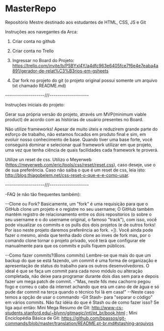 # MasterRepo
Repositório Mestre destinado aos estudantes de HTML, CSS, JS e Git



Instruções aos navegantes da Arca:

1. Criar conta no github

2. Criar conta no Trello

3. Ingressar no Board do Projeto: https://trello.com/invite/b/P5BYxl4Y/a4dfc963e6405fce7f6e4e7eaba4a891/gerador-de-relat%C3%B3rios-em-gsheets

4. Dar fork no projeto do git (o projeto original possui somente um arquivo txt chamado README.md)


--------------------///--------------------



Instruções iniciais do projeto:

Gerar sua própria versão do projeto, através um MVP(minimum viable product) de acordo com as histórias de usuário presentes no Board.

Não utilize frameworks! Apesar de muito úteis e reduzirem grande parte do esforço de trabalho, não estamos focados em produto final e sim, em evoluir nosso conhecimento de base. Quando tiver uma base forte, você conseguirá dominar e selecionar qual framework utilizar em que projeto, uma vez que tenha ciência de quais facilidades cada framework te proverá.

Utilize un reset de css. Utilizo o Meyerweb (https://meyerweb.com/eric/tools/css/reset/reset.css), caso deseje, use o de sua preferência.
Caso não saiba o que é um reset de css, leia isto: http://blog.thiagobelem.net/css-reset-o-que-e-e-como-usar.


--------------------///--------------------


-FAQ (e não tão frequentes também):

--Clone ou Fork?
Basicamente, um "fork" é uma requisição para que o GitHub clone um projeto e o registre no seu username; O GitHub também mantém registro de relacionamento entre os dois repositorios (o sobre o seu username e o do username original, o famoso "track"), com isso, você pode visualizar os commits e os pulls dos dois projetos (e de outros forks! Por isso neste projeto daremos preferência ao fork. =]).
Você ainda pode fazer o mesmo, ainda que tenha dado clone ao inves de fork mas, por o comando clone tornar o projeto privado, você terá que configurar ele manualmente para que os commits e pulls fiquem públicos.

--Como fazer commits?(Bons commits)
Lembre-se que mais do que um backup do que se está fazendo, um commit é uma forma de organização e apresentação de status do trabalho para os outros desenvolvedores.
O ideal é que se faça um commit para cada novo módulo ou alteração completada, não deixe para programar durante dois dias sem para e depois fazer um mega patch de commit.
-"Mas, neste fds meu cachorro pegou fogo e comeu o cabo da internet achando que era um cano de de água e só pude dar commit na terça quando o técnico foi lá em casa!" --Neste caso temos a opção de usar o commando -Git Stash- para "separar o código" em vários commits. Não faz idéia do que é Stash ou de como fazer isso? Se liga aqui então:
    Mini Mega Resumo de Git: http://www-cs-students.stanford.edu/~blynn/gitmagic/intl/pt_br/book.html ;
    Mini Enciclopédia Básica de Git: https://github.com/bpassos/git-commands/blob/master/translation/README.pt-br.md#stashing-arquivos
    
    
    
    
    
